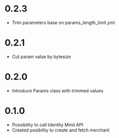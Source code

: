 # 0.2.3
- Trim parameters base on params_length_limit.yml

# 0.2.1
- Cut param value by bytesize

# 0.2.0
- Introduce Params class with trimmed values

# 0.1.0
- Possibility to call Identity Mind API
- Created posibility to create and fetch merchant
